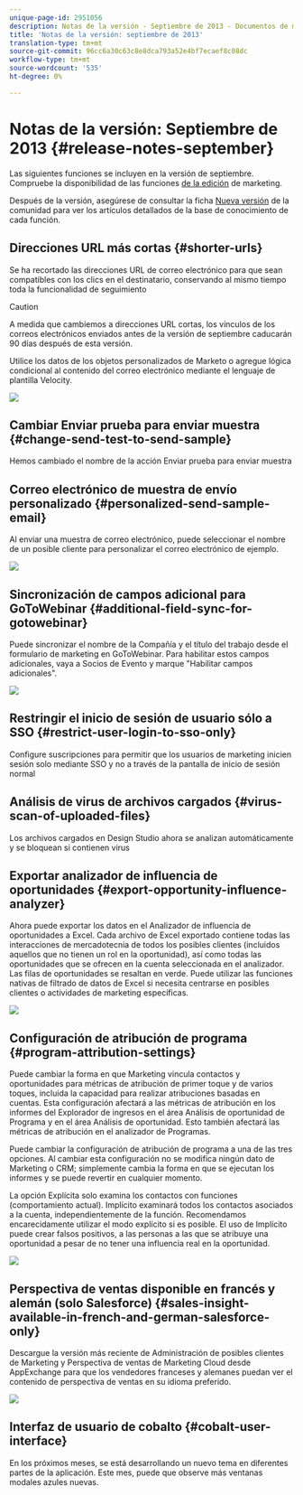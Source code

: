 ```yaml
---
unique-page-id: 2951056
description: Notas de la versión - Septiembre de 2013 - Documentos de marketing - Documentación del producto
title: 'Notas de la versión: septiembre de 2013'
translation-type: tm+mt
source-git-commit: 96cc6a30c63c8e8dca793a52e4bf7ecaef8c08dc
workflow-type: tm+mt
source-wordcount: '535'
ht-degree: 0%

---
```



# Notas de la versión: Septiembre de 2013 {#release-notes-september}

Las siguientes funciones se incluyen en la versión de septiembre. Compruebe la disponibilidad de las funciones [de la edición](http://docs.marketo.com/display/docs/assets/pricing.php) de marketing.

Después de la versión, asegúrese de consultar la ficha [Nueva versión](release-notes-december-2013.md) de la comunidad para ver los artículos detallados de la base de conocimiento de cada función.

## Direcciones URL más cortas {#shorter-urls}

Se ha recortado las direcciones URL de correo electrónico para que sean compatibles con los clics en el destinatario, conservando al mismo tiempo toda la funcionalidad de seguimiento

>[!CAUTION]
>
>A medida que cambiemos a direcciones URL cortas, los vínculos de los correos electrónicos enviados antes de la versión de septiembre caducarán 90 días después de esta versión.

Utilice los datos de los objetos personalizados de Marketo o agregue lógica condicional al contenido del correo electrónico mediante el lenguaje de plantilla Velocity.

![](assets/image2014-9-22-17-3a10-3a56.png)

## Cambiar Enviar prueba para enviar muestra {#change-send-test-to-send-sample}

Hemos cambiado el nombre de la acción Enviar prueba para enviar muestra

## Correo electrónico de muestra de envío personalizado {#personalized-send-sample-email}

Al enviar una muestra de correo electrónico, puede seleccionar el nombre de un posible cliente para personalizar el correo electrónico de ejemplo.

![](assets/image2014-9-22-17-3a11-3a22.png)

## Sincronización de campos adicional para GoToWebinar {#additional-field-sync-for-gotowebinar}

Puede sincronizar el nombre de la Compañía y el título del trabajo desde el formulario de marketing en GoToWebinar. Para habilitar estos campos adicionales, vaya a Socios de Evento y marque &quot;Habilitar campos adicionales&quot;.

![](assets/image2014-9-22-17-3a11-3a53.png)

## Restringir el inicio de sesión de usuario sólo a SSO {#restrict-user-login-to-sso-only}

Configure suscripciones para permitir que los usuarios de marketing inicien sesión solo mediante SSO y no a través de la pantalla de inicio de sesión normal

## Análisis de virus de archivos cargados {#virus-scan-of-uploaded-files}

Los archivos cargados en Design Studio ahora se analizan automáticamente y se bloquean si contienen virus

## Exportar analizador de influencia de oportunidades {#export-opportunity-influence-analyzer}

Ahora puede exportar los datos en el Analizador de influencia de oportunidades a Excel. Cada archivo de Excel exportado contiene todas las interacciones de mercadotecnia de todos los posibles clientes (incluidos aquellos que no tienen un rol en la oportunidad), así como todas las oportunidades que se ofrecen en la cuenta seleccionada en el analizador. Las filas de oportunidades se resaltan en verde. Puede utilizar las funciones nativas de filtrado de datos de Excel si necesita centrarse en posibles clientes o actividades de marketing específicas.

![](assets/image2014-9-22-17-3a12-3a23.png)

## Configuración de atribución de programa {#program-attribution-settings}

Puede cambiar la forma en que Marketing vincula contactos y oportunidades para métricas de atribución de primer toque y de varios toques, incluida la capacidad para realizar atribuciones basadas en cuentas. Esta configuración afectará a las métricas de atribución en los informes del Explorador de ingresos en el área Análisis de oportunidad de Programa y en el área Análisis de oportunidad. Esto también afectará las métricas de atribución en el analizador de Programas.

Puede cambiar la configuración de atribución de programa a una de las tres opciones. Al cambiar esta configuración no se modifica ningún dato de Marketing o CRM; simplemente cambia la forma en que se ejecutan los informes y se puede revertir en cualquier momento.

La opción Explícita solo examina los contactos con funciones (comportamiento actual). Implícito examinará todos los contactos asociados a la cuenta, independientemente de la función. Recomendamos encarecidamente utilizar el modo explícito si es posible. El uso de Implícito puede crear falsos positivos, a las personas a las que se atribuye una oportunidad a pesar de no tener una influencia real en la oportunidad.

![](assets/image2014-9-22-17-3a12-3a43.png)

## Perspectiva de ventas disponible en francés y alemán (solo Salesforce) {#sales-insight-available-in-french-and-german-salesforce-only}

Descargue la versión más reciente de Administración de posibles clientes de Marketing y Perspectiva de ventas de Marketing Cloud desde AppExchange para que los vendedores franceses y alemanes puedan ver el contenido de perspectiva de ventas en su idioma preferido.

![](assets/image2014-9-22-17-3a13-3a12.png)

## Interfaz de usuario de cobalto {#cobalt-user-interface}

En los próximos meses, se está desarrollando un nuevo tema en diferentes partes de la aplicación. Este mes, puede que observe más ventanas modales azules nuevas.
